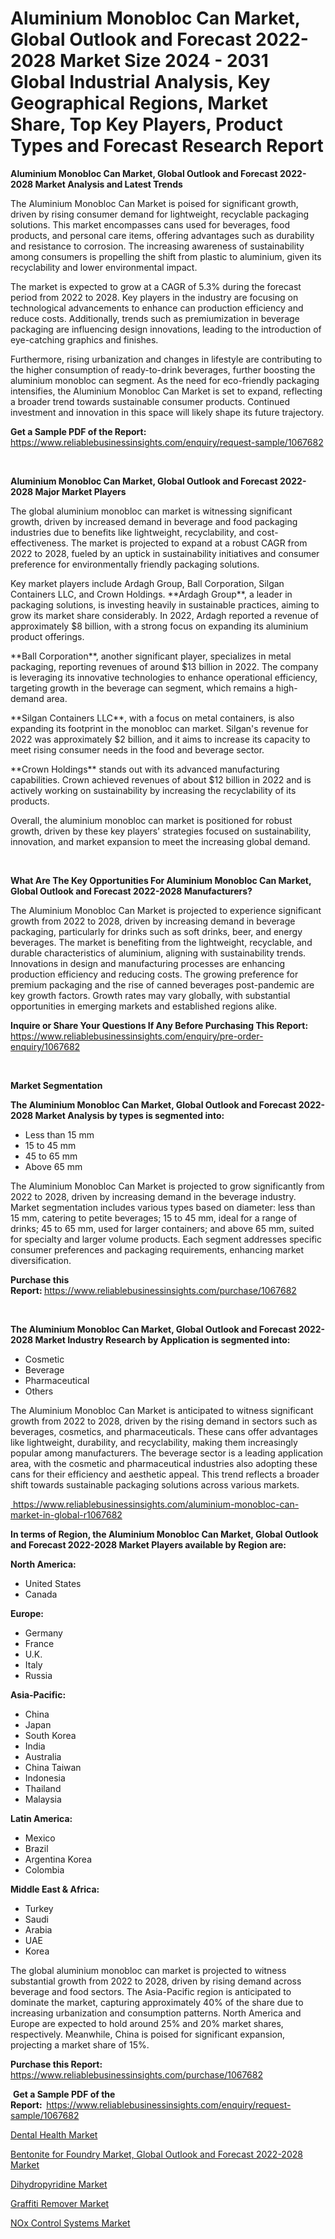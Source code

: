 <p><h1>Aluminium Monobloc Can Market, Global Outlook and Forecast 2022-2028 Market Size 2024 - 2031 Global Industrial Analysis, Key Geographical Regions, Market Share, Top Key Players, Product Types and Forecast Research Report</h1></p><p><strong>Aluminium Monobloc Can Market, Global Outlook and Forecast 2022-2028 Market Analysis and Latest Trends</strong></p>
<p><p>The Aluminium Monobloc Can Market is poised for significant growth, driven by rising consumer demand for lightweight, recyclable packaging solutions. This market encompasses cans used for beverages, food products, and personal care items, offering advantages such as durability and resistance to corrosion. The increasing awareness of sustainability among consumers is propelling the shift from plastic to aluminium, given its recyclability and lower environmental impact.</p><p>The market is expected to grow at a CAGR of 5.3% during the forecast period from 2022 to 2028. Key players in the industry are focusing on technological advancements to enhance can production efficiency and reduce costs. Additionally, trends such as premiumization in beverage packaging are influencing design innovations, leading to the introduction of eye-catching graphics and finishes.</p><p>Furthermore, rising urbanization and changes in lifestyle are contributing to the higher consumption of ready-to-drink beverages, further boosting the aluminium monobloc can segment. As the need for eco-friendly packaging intensifies, the Aluminium Monobloc Can Market is set to expand, reflecting a broader trend towards sustainable consumer products. Continued investment and innovation in this space will likely shape its future trajectory.</p></p>
<p><strong>Get a Sample PDF of the Report:&nbsp;</strong> <a href="https://www.reliablebusinessinsights.com/enquiry/request-sample/1067682">https://www.reliablebusinessinsights.com/enquiry/request-sample/1067682</a></p>
<p>&nbsp;</p>
<p><strong>Aluminium Monobloc Can Market, Global Outlook and Forecast 2022-2028 Major Market Players</strong></p>
<p><p>The global aluminium monobloc can market is witnessing significant growth, driven by increased demand in beverage and food packaging industries due to benefits like lightweight, recyclability, and cost-effectiveness. The market is projected to expand at a robust CAGR from 2022 to 2028, fueled by an uptick in sustainability initiatives and consumer preference for environmentally friendly packaging solutions.</p><p>Key market players include Ardagh Group, Ball Corporation, Silgan Containers LLC, and Crown Holdings. **Ardagh Group**, a leader in packaging solutions, is investing heavily in sustainable practices, aiming to grow its market share considerably. In 2022, Ardagh reported a revenue of approximately $8 billion, with a strong focus on expanding its aluminium product offerings.</p><p>**Ball Corporation**, another significant player, specializes in metal packaging, reporting revenues of around $13 billion in 2022. The company is leveraging its innovative technologies to enhance operational efficiency, targeting growth in the beverage can segment, which remains a high-demand area.</p><p>**Silgan Containers LLC**, with a focus on metal containers, is also expanding its footprint in the monobloc can market. Silgan's revenue for 2022 was approximately $2 billion, and it aims to increase its capacity to meet rising consumer needs in the food and beverage sector.</p><p>**Crown Holdings** stands out with its advanced manufacturing capabilities. Crown achieved revenues of about $12 billion in 2022 and is actively working on sustainability by increasing the recyclability of its products.</p><p>Overall, the aluminium monobloc can market is positioned for robust growth, driven by these key players' strategies focused on sustainability, innovation, and market expansion to meet the increasing global demand.</p></p>
<p>&nbsp;</p>
<p><strong>What Are The Key Opportunities For Aluminium Monobloc Can Market, Global Outlook and Forecast 2022-2028 Manufacturers?</strong></p>
<p><p>The Aluminium Monobloc Can Market is projected to experience significant growth from 2022 to 2028, driven by increasing demand in beverage packaging, particularly for drinks such as soft drinks, beer, and energy beverages. The market is benefiting from the lightweight, recyclable, and durable characteristics of aluminium, aligning with sustainability trends. Innovations in design and manufacturing processes are enhancing production efficiency and reducing costs. The growing preference for premium packaging and the rise of canned beverages post-pandemic are key growth factors. Growth rates may vary globally, with substantial opportunities in emerging markets and established regions alike.</p></p>
<p><strong>Inquire or Share Your Questions If Any Before Purchasing This Report:</strong> <a href="https://www.reliablebusinessinsights.com/enquiry/pre-order-enquiry/1067682">https://www.reliablebusinessinsights.com/enquiry/pre-order-enquiry/1067682</a></p>
<p>&nbsp;</p>
<p><strong>Market Segmentation</strong></p>
<p><strong>The Aluminium Monobloc Can Market, Global Outlook and Forecast 2022-2028 Market Analysis by types is segmented into:</strong></p>
<p><ul><li>Less than 15 mm</li><li>15 to 45 mm</li><li>45 to 65 mm</li><li>Above 65 mm</li></ul></p>
<p><p>The Aluminium Monobloc Can Market is projected to grow significantly from 2022 to 2028, driven by increasing demand in the beverage industry. Market segmentation includes various types based on diameter: less than 15 mm, catering to petite beverages; 15 to 45 mm, ideal for a range of drinks; 45 to 65 mm, used for larger containers; and above 65 mm, suited for specialty and larger volume products. Each segment addresses specific consumer preferences and packaging requirements, enhancing market diversification.</p></p>
<p><strong>Purchase this Report:&nbsp;</strong><a href="https://www.reliablebusinessinsights.com/purchase/1067682">https://www.reliablebusinessinsights.com/purchase/1067682</a></p>
<p>&nbsp;</p>
<p><strong>The Aluminium Monobloc Can Market, Global Outlook and Forecast 2022-2028 Market Industry Research by Application is segmented into:</strong></p>
<p><ul><li>Cosmetic</li><li>Beverage</li><li>Pharmaceutical</li><li>Others</li></ul></p>
<p><p>The Aluminium Monobloc Can Market is anticipated to witness significant growth from 2022 to 2028, driven by the rising demand in sectors such as beverages, cosmetics, and pharmaceuticals. These cans offer advantages like lightweight, durability, and recyclability, making them increasingly popular among manufacturers. The beverage sector is a leading application area, with the cosmetic and pharmaceutical industries also adopting these cans for their efficiency and aesthetic appeal. This trend reflects a broader shift towards sustainable packaging solutions across various markets.</p></p>
<p><a href="https://www.reliablebusinessinsights.com/aluminium-monobloc-can-market-in-global-r1067682">&nbsp;https://www.reliablebusinessinsights.com/aluminium-monobloc-can-market-in-global-r1067682</a></p>
<p><strong>In terms of Region, the Aluminium Monobloc Can Market, Global Outlook and Forecast 2022-2028 Market Players available by Region are:</strong></p>
<p>
    <p> <strong> North America: </strong>
        <ul>
            <li>United States</li>
            <li>Canada</li>
        </ul>
        </p> 
    <p> <strong> Europe: </strong>
        <ul>
            <li>Germany</li>
            <li>France</li>
            <li>U.K.</li>
            <li>Italy</li>
            <li>Russia</li>
        </ul>
        </p> 
    <p> <strong> Asia-Pacific: </strong>
        <ul>
            <li>China</li>
            <li>Japan</li>
            <li>South Korea</li>
            <li>India</li>
            <li>Australia</li>
            <li>China Taiwan</li>
            <li>Indonesia</li>
            <li>Thailand</li>
            <li>Malaysia</li>
        </ul>
        </p> 
    <p> <strong> Latin America: </strong>
        <ul>
            <li>Mexico</li>
            <li>Brazil</li>
            <li>Argentina Korea</li>
            <li>Colombia</li>
        </ul>
        </p> 
    <p> <strong> Middle East & Africa: </strong>
        <ul>
            <li>Turkey</li>
            <li>Saudi</li>
            <li>Arabia</li>
            <li>UAE</li>
            <li>Korea</li>
        </ul>
    </p>
    </p>
<p><p>The global aluminium monobloc can market is projected to witness substantial growth from 2022 to 2028, driven by rising demand across beverage and food sectors. The Asia-Pacific region is anticipated to dominate the market, capturing approximately 40% of the share due to increasing urbanization and consumption patterns. North America and Europe are expected to hold around 25% and 20% market shares, respectively. Meanwhile, China is poised for significant expansion, projecting a market share of 15%.</p></p>
<p><strong>Purchase this Report: </strong><a href="https://www.reliablebusinessinsights.com/purchase/1067682">https://www.reliablebusinessinsights.com/purchase/1067682</a></p>
<p>&nbsp;<strong>Get a Sample PDF of the Report:&nbsp;&nbsp;</strong><a href="https://www.reliablebusinessinsights.com/enquiry/request-sample/1067682">https://www.reliablebusinessinsights.com/enquiry/request-sample/1067682</a></p>
<p><strong></strong></p>
<p><p><a href="https://www.linkedin.com/pulse/dental-health-market-trends-focusing-insight-forecast-analysis-hcbzf?trackingId=jlyZ3O6CR6iKpyfLMLsHwQ%3D%3D">Dental Health Market</a></p><p><a href="https://github.com/FahadAhmed223/Market-Research-Report-List-1/blob/main/bentonite-for-foundry-market-global-outlook-and-forecast-2022-2028-market.md">Bentonite for Foundry Market, Global Outlook and Forecast 2022-2028 Market</a></p><p><a href="https://issuu.com/reportprime-2/docs/dihydropyridine-market-size-2030.pp_5ba912aab85a88">Dihydropyridine Market</a></p><p><a href="https://www.linkedin.com/pulse/graffiti-remover-market-size-growing-cagr-148-report-covers-atf1f?trackingId=blWVf%2Bz3S7S2sdx3AlrQMw%3D%3D">Graffiti Remover Market</a></p><p><a href="https://medium.com/@julia.vaughan5768/nox-control-systems-market-global-market-insights-and-regional-analysis-2024-2031-074e90222332">NOx Control Systems Market</a></p></p>